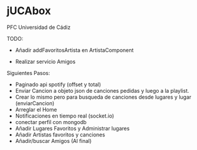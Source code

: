 # jUCAbox

PFC Universidad de Cádiz

TODO:
- Añadir addFavoritosArtista en ArtistaComponent

- Realizar servicio Amigos

Siguientes Pasos:
- Paginado api spotify (offset y total)
- Enviar Cancion a objeto json de canciones pedidas y luego a la playlist.
- Crear lo mismo pero para busqueda de canciones desde lugares y lugar (enviarCancion)
- Arreglar el Home
- Notificaciones en tiempo real (socket.io)
- conectar perfil con mongodb
- Añadir Lugares Favoritos y Administrar lugares
- Añadir Artistas favoritos y canciones
- Añadir/buscar Amigos (Al final)
